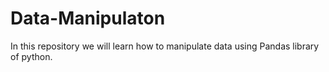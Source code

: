 # Data-Manipulaton
In this repository we will learn how to manipulate data using Pandas library of python.
